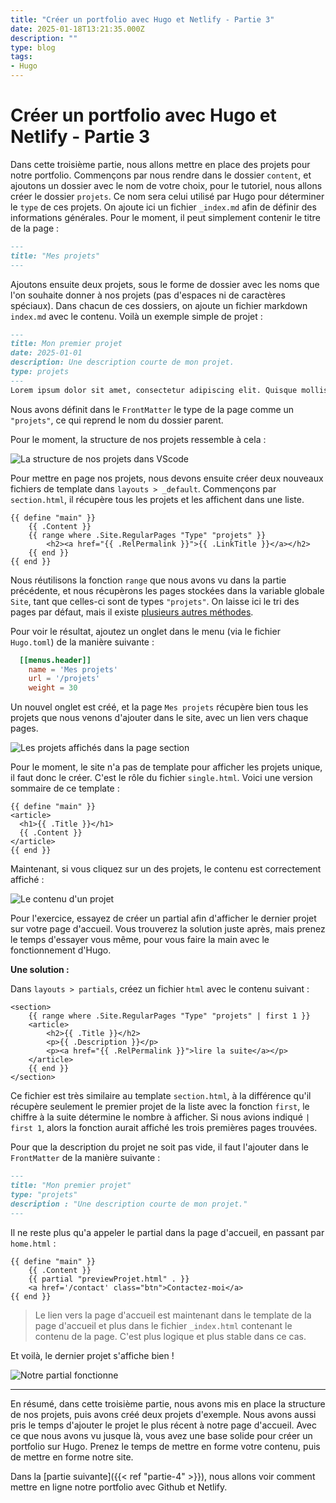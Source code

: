 ```yaml
---
title: "Créer un portfolio avec Hugo et Netlify - Partie 3"
date: 2025-01-18T13:21:35.000Z
description: ""
type: blog
tags:
- Hugo
---
```


# Créer un portfolio avec Hugo et Netlify - Partie 3

Dans cette troisième partie, nous allons mettre en place des projets pour notre portfolio. Commençons par nous rendre dans le dossier `content`, et ajoutons un dossier avec le nom de votre choix, pour le tutoriel, nous allons créer le dossier `projets`. Ce nom sera celui utilisé par Hugo pour déterminer le `type` de ces projets. On ajoute ici un fichier `_index.md` afin de définir des informations générales. Pour le moment, il peut simplement contenir le titre de la page :

```markdown
---
title: "Mes projets"
--- 
```

Ajoutons ensuite deux projets, sous le forme de dossier avec les noms que l'on souhaite donner à nos projets (pas d'espaces ni de caractères spéciaux). Dans chacun de ces dossiers, on ajoute un fichier markdown `index.md` avec le contenu. Voilà un exemple simple de projet : 

```markdown
---
title: Mon premier projet
date: 2025-01-01
description: Une description courte de mon projet.
type: projets
---
Lorem ipsum dolor sit amet, consectetur adipiscing elit. Quisque mollis risus ut magna fermentum, sed porttitor justo scelerisque. Vestibulum ante ipsum primis in faucibus orci luctus et ultrices posuere cubilia curae; Phasellus vel varius libero. Suspendisse sed eros nunc. Mauris suscipit risus luctus nisi gravida, ac consequat ipsum efficitur. Nam feugiat lectus mauris, at pretium risus interdum nec. Nullam a ultricies diam. Duis tempor volutpat purus, quis condimentum mi elementum sit amet. Aenean et felis quis tellus tempus pellentesque nec et lacus. Etiam lobortis, quam in luctus congue, neque eros malesuada turpis, a egestas felis magna vitae lectus. In arcu orci, malesuada quis condimentum eu, posuere vel mi. Nullam dictum aliquam augue, nec dignissim diam porttitor quis. Fusce interdum sem dignissim augue tincidunt volutpat. Suspendisse potenti. Donec tempor accumsan augue vestibulum finibus.
```

Nous avons définit dans le `FrontMatter` le type de la page comme un `"projets"`, ce qui reprend le nom du dossier parent.

Pour le moment, la structure de nos projets ressemble à cela : 

![La structure de nos projets dans VScode](struct-projets-maj.png "La structure de nos projets dans VScode")

Pour mettre en page nos projets, nous devons ensuite créer deux nouveaux fichiers de template dans `layouts > _default`. Commençons par `section.html`, il récupère tous les projets et les affichent dans une liste. 

```go-template
{{ define "main" }}
    {{ .Content }}
    {{ range where .Site.RegularPages "Type" "projets" }}
        <h2><a href="{{ .RelPermalink }}">{{ .LinkTitle }}</a></h2>
    {{ end }}
{{ end }}
```

Nous réutilisons la fonction `range` que nous avons vu dans la partie précédente, et nous récupèrons les pages stockées dans la variable globale `Site`, tant que celles-ci sont de types `"projets"`. On laisse ici le tri des pages par défaut, mais il existe [plusieurs autres méthodes](https://gohugo.io/methods/pages/).

Pour voir le résultat, ajoutez un onglet dans le menu (via le fichier `Hugo.toml`) de la manière suivante : 

```toml
  [[menus.header]]
    name = 'Mes projets'
    url = '/projets'
    weight = 30
```

Un nouvel onglet est créé, et la page `Mes projets` récupère bien tous les projets que nous venons d'ajouter dans le site, avec un lien vers chaque pages. 

![Les projets affichés dans la page section](cest-notre-projet.png "Les projets affichés dans la page section")

Pour le moment, le site n'a pas de template pour afficher les projets unique, il faut donc le créer. C'est le rôle du fichier `single.html`. Voici une version sommaire de ce template :

```go-template
{{ define "main" }}
<article>
  <h1>{{ .Title }}</h1>
  {{ .Content }}
</article> 
{{ end }}
```

Maintenant, si vous cliquez sur un des projets, le contenu est correctement affiché :

![Le contenu d'un projet](contenu-projet.png "Le contenu d'un projet")

Pour l'exercice, essayez de créer un partial afin d'afficher le dernier projet sur votre page d'accueil. Vous trouverez la solution juste après, mais prenez le temps d'essayer vous même, pour vous faire la main avec le fonctionnement d'Hugo.

**Une solution :**

Dans `layouts > partials`, créez un fichier `html` avec le contenu suivant : 

```go-template
<section>
    {{ range where .Site.RegularPages "Type" "projets" | first 1 }}
    <article>
        <h2>{{ .Title }}</h2>
        <p>{{ .Description }}</p>
        <p><a href="{{ .RelPermalink }}">lire la suite</a></p>
    </article>
    {{ end }}
</section>
```

Ce fichier est très similaire au template `section.html`, à la différence qu'il récupère seulement le premier projet de la liste avec la fonction `first`, le chiffre à la suite détermine le nombre à afficher. Si nous avions indiqué `| first 1`, alors la fonction aurait affiché les trois premières pages trouvées. 

Pour que la description du projet ne soit pas vide, il faut l'ajouter dans le `FrontMatter` de la manière suivante : 

```markdown
---
title: "Mon premier projet"
type: "projets"
description : "Une description courte de mon projet."
--- 
```

Il ne reste plus qu'a appeler le partial dans la page d'accueil, en passant par `home.html` : 

```go-template
{{ define "main" }}
    {{ .Content }}
    {{ partial "previewProjet.html" . }}
    <a href='/contact' class="btn">Contactez-moi</a>
{{ end }}
```

> Le lien vers la page d'accueil est maintenant dans le template de la page d'accueil et plus dans le fichier `_index.html` contenant le contenu de la page. C'est plus logique et plus stable dans ce cas.

Et voilà, le dernier projet s'affiche bien !

![Notre partial fonctionne ](dernier-projet-page-accueil.png "Notre partial fonctionne")

---

En résumé, dans cette troisième partie, nous avons mis en place la structure de nos projets, puis avons créé deux projets d'exemple. Nous avons aussi pris le temps d'ajouter le projet le plus récent à notre page d'accueil. Avec ce que nous avons vu jusque là, vous avez une base solide pour créer un portfolio sur Hugo. Prenez le temps de mettre en forme votre contenu, puis de mettre en forme notre site.

Dans la [partie suivante]({{< ref "partie-4" >}}), nous allons voir comment mettre en ligne notre portfolio avec Github et Netlify.
